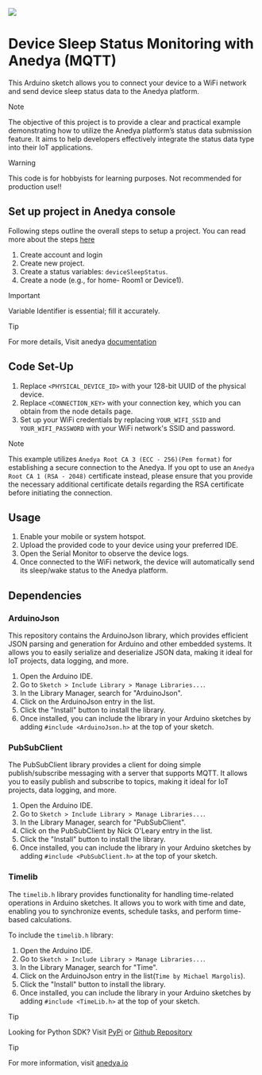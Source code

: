 [<img src="https://img.shields.io/badge/Anedya-Documentation-blue?style=for-the-badge">](https://docs.anedya.io?utm_source=github&utm_medium=link&utm_campaign=github-examples&utm_content=esp32)

# Device Sleep Status Monitoring with Anedya (MQTT)


This Arduino sketch allows you to connect your device to a WiFi network and send device sleep status data to the Anedya platform.

> [!NOTE]
> The objective of this project is to provide a clear and practical example demonstrating how to utilize the Anedya platform’s status data submission feature. It aims to help developers effectively integrate the status data type into their IoT applications.

> [!WARNING]
> This code is for hobbyists for learning purposes. Not recommended for production use!!

## Set up project in Anedya console

Following steps outline the overall steps to setup a project. You can read more about the steps [here](https://docs.anedya.io/essentials/concepts/)

1. Create account and login
2. Create new project.
3. Create a status variables: `deviceSleepStatus`.
4. Create a node (e.g., for home- Room1 or Device1).

> [!IMPORTANT]
> Variable Identifier is essential; fill it accurately.

 > [!TIP]
 > For more details, Visit anedya [documentation](https://docs.anedya.io?utm_source=github&utm_medium=link&utm_campaign=github-examples&utm_content=esp32)


## Code Set-Up

1. Replace `<PHYSICAL_DEVICE_ID>` with your 128-bit UUID of the physical device.
2. Replace `<CONNECTION_KEY>` with your connection key, which you can obtain from the node details page.
3. Set up your WiFi credentials by replacing `YOUR_WIFI_SSID` and `YOUR_WIFI_PASSWORD` with your WiFi network's SSID and password.

> [!NOTE] 
> This example utilizes `Anedya Root CA 3 (ECC - 256)(Pem format)` for establishing a secure connection to the Anedya. If you opt to use an `Anedya Root CA 1 (RSA - 2048)` certificate instead, please ensure that you provide the necessary additional certificate details regarding the RSA certificate before initiating the connection.

## Usage

1. Enable your mobile or system hotspot.
2. Upload the provided code to your device using your preferred IDE.
3. Open the Serial Monitor to observe the device logs.
4. Once connected to the WiFi network, the device will automatically send its sleep/wake status to the Anedya platform.


## Dependencies

### ArduinoJson

This repository contains the ArduinoJson library, which provides efficient JSON parsing and generation for Arduino and other embedded systems. It allows you to easily serialize and deserialize JSON data, making it ideal for IoT projects, data logging, and more.

1. Open the Arduino IDE.
2. Go to `Sketch > Include Library > Manage Libraries...`.
3. In the Library Manager, search for "ArduinoJson".
4. Click on the ArduinoJson entry in the list.
5. Click the "Install" button to install the library.
6. Once installed, you can include the library in your Arduino sketches by adding `#include <ArduinoJson.h>` at the top of your sketch.

### PubSubClient
The PubSubClient library provides a client for doing simple publish/subscribe messaging with a server that supports MQTT. It allows you to easily publish and subscribe to topics, making it ideal for IoT projects, data logging, and more.

1. Open the Arduino IDE.
2. Go to `Sketch > Include Library > Manage Libraries...`.
3. In the Library Manager, search for "PubSubClient".
4. Click on the PubSubClient by Nick O'Leary entry in the list.
5. Click the "Install" button to install the library.
6. Once installed, you can include the library in your Arduino sketches by adding `#include <PubSubClient.h>` at the top of your sketch.


### Timelib

The `timelib.h` library provides functionality for handling time-related operations in Arduino sketches. It allows you to work with time and date, enabling you to synchronize events, schedule tasks, and perform time-based calculations.

To include the `timelib.h` library:

1. Open the Arduino IDE.
2. Go to `Sketch > Include Library > Manage Libraries...`.
3. In the Library Manager, search for "Time".
4. Click on the ArduinoJson entry in the list(`Time by Michael Margolis`).
5. Click the "Install" button to install the library.
6. Once installed, you can include the library in your Arduino sketches by adding `#include <TimeLib.h>` at the top of your sketch.

> [!TIP]
> Looking for Python SDK? Visit [PyPi](https://pypi.org/project/anedya-dev-sdk/) or [Github Repository](https://github.com/anedyaio/anedya-dev-sdk-pyhton)

>[!TIP]
> For more information, visit [anedya.io](https://anedya.io/?utm_source=github&utm_medium=link&utm_campaign=github-examples&utm_content=esp32)
